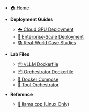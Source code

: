 * [🏠 Home](README.md)

* **Deployment Guides**
  * [☁️ Cloud GPU Deployment](CLOUD_GPU_DEPLOYMENT_GUIDE.md)
  * [🏢 Enterprise-Scale Deployment](ENTERPRISE_SCALE_DEPLOYMENT.md)
  * [📚 Real-World Case Studies](REAL_WORLD_DEPLOYMENT_BLOGS.md)

* **Lab Files**
  * [📦 vLLM Dockerfile](Dockerfile.vllm)
  * [📦 Orchestrator Dockerfile](Dockerfile.orchestrator)
  * [🐳 Docker Compose](docker-compose.yml)
  * [🔧 Tool Orchestrator](tool_orchestrator.py)

* **Reference**
  * [🐧 llama.cpp (Linux Only)](LLAMA_CPP_DOCKER_GUIDE_LINUX_ONLY.md)
